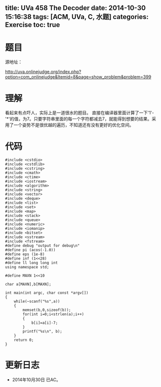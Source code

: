 title: UVa 458 The Decoder
date: 2014-10-30 15:16:38
tags: [ACM, UVa, C, 水题]
categories: Exercise
toc: true
---
# 题目	
源地址：

http://uva.onlinejudge.org/index.php?option=com_onlinejudge&Itemid=8&page=show_problem&problem=399

# 理解
看起来有点吓人，实际上是一道很水的题目。
直接在编译器里面计算了一下'1'-'*'的值，为7。只要字符串里面的每一个字符都减去7，就能得到想要的结果。采用了一个姿势不是很优越的遍历，不知道还有没有更好的优化空间。

<!-- more -->

# 代码
```
#include <cstdio>
#include <cstdlib>
#include <cstring>
#include <cmath>
#include <ctime>
#include <iostream>
#include <algorithm>
#include <string>
#include <vector>
#include <deque>
#include <list>
#include <set>
#include <map>
#include <stack>
#include <queue>
#include <numeric>
#include <iomanip>
#include <bitset>
#include <sstream>
#include <fstream>
#define debug "output for debug\n"
#define pi (acos(-1.0))
#define eps (1e-8)
#define inf (1<<28)
#define ll long long int
using namespace std;

#define MAXN 1<<10

char a[MAXN],b[MAXN];

int main(int argc, char const *argv[])
{
    while(~scanf("%s",a))
    {
        memset(b,0,sizeof(b));
        for(int i=0;i<strlen(a);i++)
        {
            b[i]=a[i]-7;
        }
        printf("%s\n", b);
    }
	return 0;
}
```
# 更新日志
- 2014年10月30日 已AC。